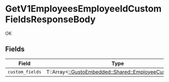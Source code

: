 # GetV1EmployeesEmployeeIdCustomFieldsResponseBody

OK


## Fields

| Field                                                                                                | Type                                                                                                 | Required                                                                                             | Description                                                                                          |
| ---------------------------------------------------------------------------------------------------- | ---------------------------------------------------------------------------------------------------- | ---------------------------------------------------------------------------------------------------- | ---------------------------------------------------------------------------------------------------- |
| `custom_fields`                                                                                      | T::Array<[::GustoEmbedded::Shared::EmployeeCustomField](../../models/shared/employeecustomfield.md)> | :heavy_minus_sign:                                                                                   | N/A                                                                                                  |